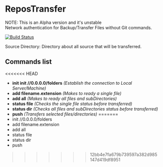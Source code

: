 # ReposTransfer

NOTE: This is an Alpha version and it's unstable
<br>
Network authentication for Backup/Transfer Files without Git commands.

[![Build Status](https://dev.azure.com/zhouyintong/ReposTransfer%20GitHub/_apis/build/status/yintong-zhou.ReposTransfer?branchName=master)](https://dev.azure.com/zhouyintong/ReposTransfer%20GitHub/_build/latest?definitionId=6&branchName=master)

Source Directory: Directory about all source that will be transferred.

## Commands list
<<<<<<< HEAD
- **init init //0.0.0.0/folders** *(Establish the connection to Local Server/Machine)*
- **add filename.extension** *(Makes to ready a single file)*
- **add all** *(Makes to ready all files and subDirectories)*
- **status file** *(Checks the single file status before transferred)*
- **status dir** *(Checks all files and subDirectories status before transferred)*
- **push** *(Transfers selected files/directories)*
=======
- init //0.0.0.0/folders
- add filename.extension
- add all
- status file
- status dir 
- push
>>>>>>> 12bb4e7fa679b739597a382d985147d419df8951
